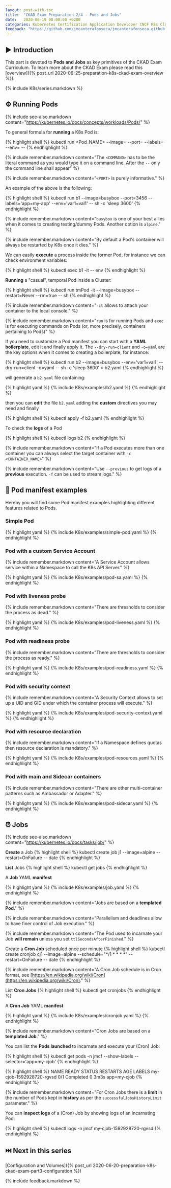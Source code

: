 ```yaml
---
layout: post-with-toc
title:  "CKAD Exam Preparation 2/4 - Pods and Jobs"
date:   2020-06-19 08:00:00 +0200
categories: Kubernetes Certification Application Developer CNCF K8s Cloud Native Computing CKAD Linux Foundation Pods
feedback: "https://github.com/jmcanterafonseca/jmcanterafonseca.github.io/issues/2"
---
```


## ▶️ Introduction

This part is devoted to **Pods and Jobs** as key primitives of the CKAD Exam Curriculum. To learn more about the CKAD Exam please read this [overview]({% post_url 2020-06-25-preparation-k8s-ckad-exam-overview %}).

{% include K8s/series.markdown %}

## ⚙️ Running Pods

{% include see-also.markdown content="https://kubernetes.io/docs/concepts/workloads/Pods/" %}

To general formula for **running** a K8s Pod is:

{% highlight shell %}
kubectl run <Pod_NAME> --image=<IMAGE> --port=<PORT> --labels=<LABELS> --env=<ENV> -- <COMMAND>
{% endhighlight %}

{% include remember.markdown content="The `<COMMAND>` has to be the literal command as you would type it on a command line. After the `--` only the command line shall appear" %} 

{% include remember.markdown content="`<PORT>` is purely informative." %} 

An example of the above is the following: 

{% highlight shell %}
kubectl run b1 --image=busybox --port=3456 --labels='app=my-app' --env='var1=val1' -- sh -c 'sleep 3600'
{% endhighlight %}

{% include remember.markdown content="`busybox` is one of your best allies when it comes to creating testing/dummy Pods. Another option is `alpine`." %} 

{% include remember.markdown content="By default a Pod's container will always be restarted by K8s once it dies." %} 

We can easily **execute** a process inside the former Pod, for instance we can check environment variables:

{% highlight shell %}
kubectl exec b1 -it -- env
{% endhighlight %}

**Running** a "casual", temporal Pod inside a Cluster:

{% highlight shell %}
kubectl run tmPod -it --image=busybox --restart=Never --rm=true -- sh
{% endhighlight %}

{% include remember.markdown content="`-it` allows to attach your container to the local console." %} 

{% include remember.markdown content="`run` is for running Pods and `exec` is for executing commands on Pods (or, more precisely, containers pertaining to Pods)" %} 

If you need to customize a Pod manifest you can start with a **YAML boilerplate**, edit it and finally apply it.
The `--dry-run=client` and `-o=yaml` are the key options when it comes to creating a boilerplate, for instance:

{% highlight shell %}
kubectl run b2 --image=busybox --env='var1=val1' --dry-run=client -o=yaml -- sh -c 'sleep 3600' > b2.yaml
{% endhighlight %}

will generate a `b2.yaml` file containing:

{% highlight yaml %}
{% include K8s/examples/b2.yaml %}
{% endhighlight %}

then you can **edit** the file `b2.yaml` adding the **custom** directives you may need and finally 

{% highlight shell %}
kubectl apply -f b2.yaml
{% endhighlight %} 

To check the **logs** of a Pod 

{% highlight shell %}
kubectl logs b2 
{% endhighlight %}

{% include remember.markdown content="If a Pod executes more than one container you can always select the target container with `-c <CONTAINER_NAME>`" %} 

{% include remember.markdown content="Use `--previous` to get logs of a **previous** execution. `-f` can be used to stream logs." %} 

## 🧰 Pod manifest examples

Hereby you will find some Pod manifest examples highlighting different features related to Pods. 

### Simple Pod

{% highlight yaml %}
{% include K8s/examples/simple-pod.yaml %}
{% endhighlight %}

### Pod with a custom Service Account

{% include remember.markdown content="A Service Account allows service within a Namespace to call the K8s API Server." %} 

{% highlight yaml %}
{% include K8s/examples/pod-sa.yaml %}
{% endhighlight %}

### Pod with liveness probe

{% include remember.markdown content="There are thresholds to consider the process as dead." %} 

{% highlight yaml %}
{% include K8s/examples/pod-liveness.yaml %}
{% endhighlight %}

### Pod with readiness probe

{% include remember.markdown content="There are thresholds to consider the process as ready." %} 

{% highlight yaml %}
{% include K8s/examples/pod-readiness.yaml %}
{% endhighlight %}

### Pod with security context

{% include remember.markdown content="A Security Context allows to set up a UID and GID under which the container process will execute." %} 

{% highlight yaml %}
{% include K8s/examples/pod-security-context.yaml %}
{% endhighlight %}

### Pod with resource declaration

{% include remember.markdown content="If a Namespace defines quotas then resource declaration is mandatory." %}

{% highlight yaml %}
{% include K8s/examples/pod-resources.yaml %}
{% endhighlight %}

### Pod with main and Sidecar containers

{% include remember.markdown content="There are other multi-container patterns such as Ambassador or Adapter." %}

{% highlight yaml %}
{% include K8s/examples/pod-sidecar.yaml %}
{% endhighlight %}

## ⏰ Jobs

{% include see-also.markdown content="https://kubernetes.io/docs/tasks/job/" %}

**Create** a Job
{% highlight shell %}
kubectl create job j1 --image=alpine --restart=OnFailure -- date
{% endhighlight %}

**List** Jobs
{% highlight shell %}
kubectl get jobs
{% endhighlight %}

A **Job** YAML **manifest**

{% highlight yaml %}
{% include K8s/examples/job.yaml %}
{% endhighlight %}

{% include remember.markdown content="Jobs are based on a **templated Pod**." %}

{% include remember.markdown content="Parallelism and deadlines allow to have finer control of Job execution." %}

{% include remember.markdown content="The Pod used to incarnate your Job **will remain** unless you set `ttlSecondsAfterFinished`." %} 

Create a **Cron Job** scheduled once per minute
{% highlight shell %}
kubectl create cronjob cj1 --image=alpine --schedule="*/1 * * * *" --restart=OnFailure  -- date
{% endhighlight %}

{% include remember.markdown content="A Cron Job schedule is in Cron format, see [https://en.wikipedia.org/wiki/Cron](https://en.wikipedia.org/wiki/Cron)." %}

List **Cron Jobs**
{% highlight shell %}
kubectl get cronjobs
{% endhighlight %}

A **Cron Job** YAML **manifest**

{% highlight yaml %}
{% include K8s/examples/cronjob.yaml %}
{% endhighlight %}

{% include remember.markdown content="Cron Jobs are based on a **templated Job**." %}

You can list the **Pods launched** to incarnate and execute your (Cron) Job:

{% highlight shell %}
kubectl get pods -n jmcf --show-labels --selector='app=my-cjob'
{% endhighlight %}

{% highlight shell %}
NAME                       READY   STATUS              RESTARTS   AGE    LABELS
my-cjob-1592928720-rgvsd   0/1     Completed           0          3m3s   app=my-cjob
{% endhighlight %}

{% include remember.markdown content="For Cron Jobs there is a **limit** in the number of Pods kept in **history** as per the `successfulJobsHistoryLimit` parameter." %}

You can **inspect logs** of a (Cron) Job by showing logs of an incarnating Pod:

{% highlight shell %}
kubectl logs -n jmcf my-cjob-1592928720-rgvsd
{% endhighlight %}

## ⏭️ Next in this series

[Configuration and Volumes]({% post_url 2020-06-20-preparation-k8s-ckad-exam-part3-configuration %})

{% include feedback.markdown %}
